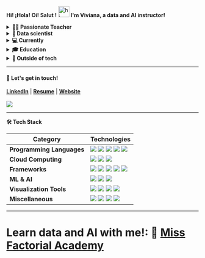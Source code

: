 **Hi! ¡Hola! Oi! Salut !** <img src="https://user-images.githubusercontent.com/1303154/88677602-1635ba80-d120-11ea-84d8-d263ba5fc3c0.gif" width="29" alt="hi"> **I'm Viviana, a data and AI instructor!**

<details>
<summary><b>👩‍🏫 Passionate Teacher</b></summary>
- Taught over 2,100 students worldwide.
-  Known for making complex topics fun and engaging!
-  Courses include AI, Machine Learning, Deep Learning, Data Science, Data Analytics, Data Literacy, Data Storytelling, and Data Visualization.
-  Levels: Master’s Level, Undergraduate, Bootcamps, Professional Certificates, Private Tutoring, Corporate Reskilling/Upskilling.
-  I teach in English, Spanish, or Portuguese; I also respond to questions in French.
</details>

<details>  
<summary><b>🚀 Data scientist</b></summary>
- Five years of experience with industry leaders creating AI and ML solutions in marketing, retail, enterntainment, and cybersecurity.
- Started my own business in 2020, officially registered in Florida in 2021, and made it my full-time job in 2023.
</details>

<details>  
<summary><b>💻 Currently</b></summary>
- Lead Instructor at Correlation One for the Amazon Career Choice Data Analytics program (versions 9.0 and 10.0), Data Science 4 All programs, and corporate trainings (HarbourVest, Point72, Johnson&Johnson, Universal Music Group, among others).
- Learning Facilitator at Emeritus for the Imperial College Business School and UC Berkeley Haas's Professional Certificate in Machine Learning and Artificial Intelligence.
</details>

<details>
<summary><b>🎓 Education</b> </summary>
- Master's in Data Science from the University of San Francisco.
- Bachelor's degree in Mathematics and Associate's degree in Media Production.
- Been coding for over ten years!
</details>

<details>
<summary><b>💅 Outside of tech</b></summary>
- Experience as a TV and radio host in different countries.
- Participated as Miss Sucre in the Miss Universe Colombia 2021 pageant.
- Been to 23 countries and counting!
</details>

<hr>

#### 💬 Let's get in touch!
<b><a href='https://www.linkedin.com/in/vivianamarquez' target='_blank'>LinkedIn</a></b> | <b><a href='https://drive.google.com/file/d/1QgwBhK_-UvXeh6Eh6zUdyWZLMGvwo-Ip/view' target='_blank'>Resume</a></b> | <b><a href='https://vivianamarquez.com' target='_blank'>Website</a></b>
<br><br>
![](https://komarev.com/ghpvc/?username=vivianamarquez&style=flat&color=CB62B2) 
<hr>
<!-- Tech Stack -->  
<b>🛠️ Tech Stack</b>
    <p>

| **Category** | **Technologies** |
| - | - |
**Programming Languages** | <img src='https://img.shields.io/static/v1?label=&message=Python&color=3C78A9&logo=python&logoColor=white'> <img src='https://img.shields.io/static/v1?label=&message=R&color=276DC2&logo=r&logoColor=white'> <img src='https://img.shields.io/static/v1?label=&message=SageMath&color=1b1ab6&logo=PyG&logoColor=white'> <img src='https://img.shields.io/static/v1?label=&message=C%2B%2B&color=00599C&logo=c%2B%2B&logoColor=white'> <img src='https://img.shields.io/static/v1?label=&message=Java&color=f89820&logo=java&logoColor=white'>
**Cloud Computing** | <img src='https://img.shields.io/static/v1?label=&message=AWS&color=FF9900&logo=amazonaws&logoColor=white'> <img src='https://img.shields.io/static/v1?label=&message=GCP&color=4285F4&logo=google-cloud&logoColor=white'> <img src='https://img.shields.io/static/v1?label=&message=Heroku&color=430098&logo=heroku&logoColor=white'>
**Frameworks** | <img src='https://img.shields.io/static/v1?label=&message=Conda&color=44A833&logo=anaconda&logoColor=white'> <img src='https://img.shields.io/static/v1?label=&message=PySpark&color=E25A1C&logo=apachespark&logoColor=white'> <img src='https://img.shields.io/static/v1?label=&message=Selenium&color=43B02A&logo=Selenium&logoColor=white'> <img src='https://img.shields.io/static/v1?label=&message=Open%20CV&color=5C3EE8&logo=opencv&logoColor=white'> <img src='https://img.shields.io/static/v1?label=&message=Flask&color=000000&logo=flask&logoColor=white'>
**ML & AI** | <img src='https://img.shields.io/static/v1?label=&message=scikit-learn&color=F7931E&logo=scikitlearn&logoColor=white'> <img src='https://img.shields.io/static/v1?label=&message=PyTorch&color=EE4C2C&logo=pytorch&logoColor=white'> <img src='https://img.shields.io/static/v1?label=&message=Hugging%20Face&color=FFC83D&logo=SmugMug&logoColor=white'>
**Visualization Tools** | <img src='https://img.shields.io/static/v1?label=&message=Tableau&color=60688D&logo=Tableau&logoColor=white'> <img src='https://img.shields.io/static/v1?label=&message=LookerStudio&color=4484f3&logo=Looker&logoColor=white'> <img src='https://img.shields.io/static/v1?label=&message=Plotly&color=404f76&logo=plotly&logoColor=a4a4bb'> <img src='https://img.shields.io/static/v1?label=&message=Power%20BI&color=F2C811&logo=powerbi&logoColor=gray'>      
**Miscellaneous** | <img src='https://img.shields.io/static/v1?label=&message=SQL&color=004F9F&logo=postgresql&logoColor=white'> <img src='https://img.shields.io/static/v1?label=&message=Git&color=F05032&logo=git&logoColor=white'> <img src='https://img.shields.io/static/v1?label=&message=VIM&color=019733&logo=vim&logoColor=white'> <img src='https://img.shields.io/static/v1?label=&message=LaTeX&color=008080&logo=LaTeX&logoColor=white'>
  </p>

<hr>

# Learn data and AI with me!: 🚀 [Miss Factorial Academy](https://missfactorial.com)
